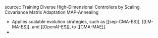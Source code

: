 source:: Training Diverse High-Dimensional Controllers by Scaling Covariance Matrix Adaptation MAP-Annealing

- Applies scalable evolution strategies, such as [[sep-CMA-ES]], [[LM-MA-ES]], and [[OpenAI-ES]], to [[CMA-MAE]].
-